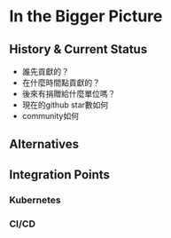 # In the Bigger Picture

## History & Current Status

- 誰先貢獻的？
- 在什麼時間點貢獻的？
- 後來有捐贈給什麼單位嗎？
- 現在的github star數如何
- community如何

## Alternatives


## Integration Points

### Kubernetes

### CI/CD